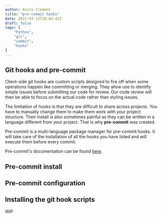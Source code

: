 ```yaml
---
author: Anita Clement
title: "pre-commit hooks"
date: 2022-03-12T18:04:41Z
draft: false
tags: [
    "Python",
    "git",
    "commit",
    "hooks"
]
---
```


## Git hooks and pre-commit

Client-side git hooks are custom scripts designed to fire off when some operations happen like committing or merging.
They allow use to identify simple issues before submitting our code for review. Our code review will then be able to focus on the actual code rather than styling issues.

The limitation of hooks is that they are difficult to share across projects. You have to manually change them to make them work with your project structure. Their install is also sometimes painful as they can be written in a language different from your project. That is why **pre-commit** was created.

Pre-commit is a multi-language package manager for pre-commit hooks. It will take care of the installation of all the hooks you have listed and will execute them before every commit.

Pre-commit's documentation can be found [here](https://pre-commit.com/).

## Pre-commit install

## Pre-commit configuration

## Installing the git hook scripts 

WIP